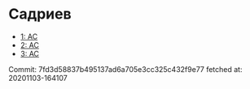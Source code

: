 # Садриев
- [1: AC](1.md)
- [2: AC](2.md)
- [3: AC](3.md)

Commit: 7fd3d58837b495137ad6a705e3cc325c432f9e77
 fetched at: 20201103-164107
